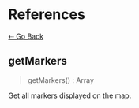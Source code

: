 # References

[&#8672; Go Back](../references/)

## getMarkers

> getMarkers() : Array

Get all markers displayed on the map.
